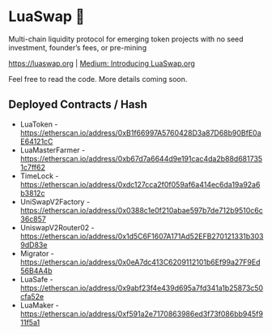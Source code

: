 # LuaSwap 🌾

Multi-chain liquidity protocol for emerging token projects with no seed investment, founder’s fees, or pre-mining

https://luaswap.org | 
[Medium: Introducing LuaSwap.org](https://medium.com/luaswap/introducing-luaswap-org-7e6ff38beefc)




Feel free to read the code. More details coming soon.

## Deployed Contracts / Hash

- LuaToken - https://etherscan.io/address/0xB1f66997A5760428D3a87D68b90BfE0aE64121cC
- LuaMasterFarmer - https://etherscan.io/address/0xb67d7a6644d9e191cac4da2b88d6817351c7ff62
- TimeLock - https://etherscan.io/address/0xdc127cca2f0f059af6a414ec6da19a92a6b3812c
- UniSwapV2Factory - https://etherscan.io/address/0x0388c1e0f210abae597b7de712b9510c6c36c857
- UniswapV2Router02 - https://etherscan.io/address/0x1d5C6F1607A171Ad52EFB270121331b3039dD83e
- Migrator - https://etherscan.io/address/0x0eA7dc413C6209112101b6Ef99a27F9Ed56B4A4b
- LuaSafe - https://etherscan.io/address/0x9abf23f4e439d695a7fd341a1b25873c50cfa52e
- LuaMaker - https://etherscan.io/address/0xf591a2e7170863986ed3f73f086bb945f911f5a1